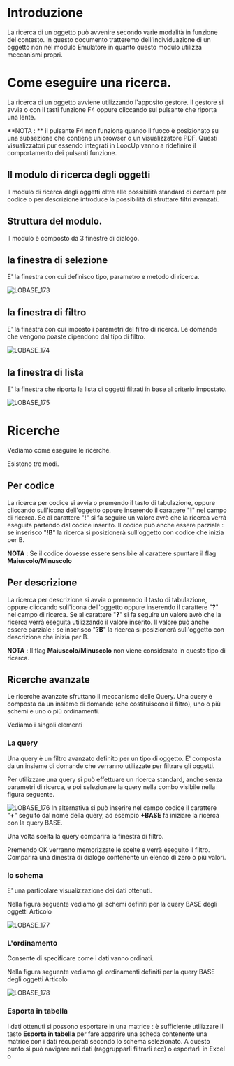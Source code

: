 # Introduzione
La ricerca di un oggetto può avvenire secondo varie modalità in funzione del contesto.
In questo documento tratteremo dell'individuazione di un oggetto non nel modulo Emulatore in quanto questo modulo utilizza meccanismi propri.

# Come eseguire una ricerca.
La ricerca di un oggetto avviene utilizzando l'apposito gestore. Il gestore si avvia o con il tasti funzione F4 oppure cliccando sul pulsante che riporta una lente.

**NOTA : ** il pulsante F4 non funziona quando il fuoco è posizionato su una subsezione che contiene un browser o un visualizzatore PDF. Questi visualizzatori pur essendo integrati in LoocUp vanno a ridefinire il comportamento dei pulsanti funzione.

## Il modulo di ricerca degli oggetti
Il modulo di ricerca degli oggetti oltre alle possibilità standard di cercare per codice o per descrizione introduce la possibilità di sfruttare filtri avanzati.

## Struttura del modulo.
Il modulo è composto da 3 finestre di dialogo.

## la finestra di selezione
E' la finestra con cui definisco tipo, parametro e metodo di ricerca.

![LOBASE_173](https://doc.smeup.com/immagini/MBDOC_OPE-LOCOGG/LOBASE_173.png)
## la finestra di filtro
E' la finestra con cui imposto i parametri del filtro di ricerca.
Le domande che vengono poaste dipendono dal tipo di filtro.

![LOBASE_174](https://doc.smeup.com/immagini/MBDOC_OPE-LOCOGG/LOBASE_174.png)
## la finestra di lista
E' la finestra che riporta la lista di oggetti filtrati in base al criterio impostato.

![LOBASE_175](https://doc.smeup.com/immagini/MBDOC_OPE-LOCOGG/LOBASE_175.png)
# Ricerche
Vediamo come eseguire le ricerche.

Esistono tre modi.

## Per codice
La ricerca per codice si avvia o premendo il tasto di tabulazione, oppure cliccando sull'icona dell'oggetto oppure inserendo il carattere "**!**" nel campo di ricerca.
Se al carattere "**!**" si fa seguire un valore avrò che la ricerca verrà eseguita partendo dal codice inserito. Il codice può anche essere parziale :  se inserisco "**!B**" la ricerca si posizionerà sull'oggetto con codice che inizia per B.

**NOTA** :  Se il codice dovesse essere sensibile al carattere spuntare il flag **Maiuscolo/Minuscolo**

## Per descrizione
La ricerca per descrizione si avvia o premendo il tasto di tabulazione, oppure cliccando sull'icona dell'oggetto oppure inserendo il carattere "**?**" nel campo di ricerca.
Se al carattere "**?**" si fa seguire un valore avrò che la ricerca verrà eseguita utilizzando il valore inserito. Il valore può anche essere parziale :  se inserisco "**?B**" la ricerca si posizionerà sull'oggetto con descrizione che inizia per B.

**NOTA** :  Il flag **Maiuscolo/Minuscolo** non viene considerato in questo tipo di ricerca.

## Ricerche avanzate
Le ricerche avanzate sfruttano il meccanismo delle Query.
Una query è composta da un insieme di domande (che costituiscono il filtro), uno o più schemi  e uno o più ordinamenti.

Vediamo i singoli elementi

### La query
Una query è un filtro avanzato definito per un tipo di oggetto.
E' composta da un insieme di domande che verranno utilizzate per filtrare gli oggetti.

Per utilizzare una query si può effettuare un ricerca standard, anche senza parametri di ricerca, e poi selezionare la query nella combo visibile nella figura seguente.

![LOBASE_176](https://doc.smeup.com/immagini/MBDOC_OPE-LOCOGG/LOBASE_176.png)
In alternativa si può inserire nel campo codice il carattere "**+**" seguito dal nome della query, ad esempio **+BASE** fa iniziare la ricerca con la query BASE.

Una volta scelta la query comparirà la finestra di filtro.

Premendo OK verranno memorizzate le scelte e verrà eseguito il filtro.
Comparirà una dinestra di dialogo contenente un elenco di zero o più valori.

### lo schema
E' una particolare visualizzazione dei dati ottenuti.

Nella figura seguente vediamo gli schemi definiti per la query BASE degli oggetti Articolo

![LOBASE_177](https://doc.smeup.com/immagini/MBDOC_OPE-LOCOGG/LOBASE_177.png)
### L'ordinamento
Consente di specificare come i dati vanno ordinati.

Nella figura seguente vediamo gli ordinamenti  definiti per la query BASE degli oggetti Articolo

![LOBASE_178](https://doc.smeup.com/immagini/MBDOC_OPE-LOCOGG/LOBASE_178.png)
### Esporta in tabella
I dati ottenuti si possono esportare in una matrice :  è sufficiente utilizzare il tasto **Esporta in tabella** per fare apparire una scheda contenente una matrice con i dati recuperati secondo lo schema selezionato.
A questo punto si può navigare nei dati (raggrupparli filtrarli ecc) o  esportarli in Excel o

